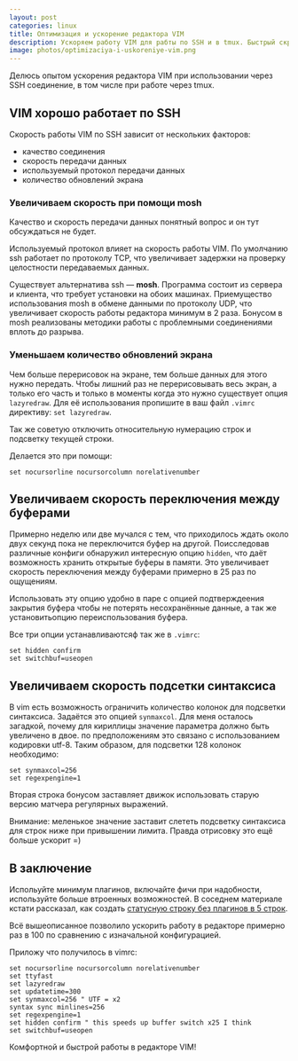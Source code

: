 ```yaml
---
layout: post
categories: linux
title: Оптимизация и ускорение редактора VIM
description: Ускоряем работу VIM для рабты по SSH и в tmux. Быстрый скроллинг, быстрое переключение буферов
image: photos/optimizaciya-i-uskoreniye-vim.png
---
```


Делюсь опытом ускорения редактора VIM при использовании через SSH соединение,
в том числе при работе через tmux.

## VIM хорошо работает по SSH

Скорость работы VIM по SSH зависит от нескольких факторов:

- качество соединения
- скорость передачи данных
- используемый протокол передачи данных
- количество обновлений экрана

### Увеличиваем скорость при помощи mosh

Качество и скорость передачи данных понятный вопрос и он тут обсуждаться не будет.

Используемый протокол влияет на скорость работы VIM. По умолчанию ssh работает
по протоколу TCP, что увеличивает задержки на проверку целостности передаваемых данных.

Существует альтернатива ssh &mdash; __mosh__. Программа состоит из сервера и клиента,
что требует установки на обоих машинах. Приемущество использования mosh в обмене
данными по протоколу UDP, что увеличивает скорость работы редактора минимум в 2 раза.
Бонусом в mosh реализованы методики работы с проблемными соединениями вплоть до разрыва.

### Уменьшаем количество обновлений экрана

Чем больше перерисовок на экране, тем больше данных для этого нужно передать.
Чтобы лишний раз не перерисовывать весь экран, а только его часть и только в
моменты когда это нужно существует опция `lazyredraw`. Для её использования
пропишите в ваш файл `.vimrc` директиву: `set lazyredraw`.

Так же советую отключить относительную нумерацию строк и подсветку текущей
строки.

Делается это при помощи:

```vim
set nocursorline nocursorcolumn norelativenumber
```

## Увеличиваем скорость переключения между буферами

Примерно неделю или две мучался с тем, что приходилось ждать около двух секунд
пока не переключится буфер на другой. Поисследовав различные конфиги обнаружил
интересную опцию `hidden`, что даёт возможность хранить открытые буферы в памяти.
Это увеличивает скорость переключения между буферами примерно в 25 раз по
ощущениям.

Использовать эту опцию удобно в паре с опцией подтверждеения закрытия буфера
чтобы не потерять несохранённые данные, а так же установитьопцию переиспользования
буфера.

Все три опции устанавливаютсяф так же в `.vimrc`:

```vim
set hidden confirm
set switchbuf=useopen
```

## Увеличиваем скорость подсетки синтаксиса

В vim есть возможность ограничить количество колонок для подсветки синтаксиса.
Задаётся это опцией `synmaxcol`. Для меня осталось загадкой, почему для кириллицы
значение параметра должно быть увеличено в двое. по предположениям это связано
с использованием кодировки utf-8. Таким образом, для подсветки 128 колонок необходимо:

```vim
set synmaxcol=256
set regexpengine=1
```

Вторая строка бонусом заставляет движок использовать старую версию матчера
регулярных выражений.

Внимание: меленькое значение заставит слететь подсветку синтаксиса для строк ниже
при привышении лимита. Правда отрисовку это ещё больше ускорит =)

## В заключение

Испольуйте минимум плагинов, включайте фичи при надобности, используйте больше
втроенных возможностей. В соседнем материале кстати рассказал, как создать
[статусную строку без плагинов в 5 строк](/blog/linux/statusnaya-stroka-vim-bez-plaginov).

Всё вышеописанное позволило ускорить работу в редакторе примерно раз в 100 по
сравнению с изначальной конфигурацией.

Приложу что получилось в vimrc:

```vim
set nocursorline nocursorcolumn norelativenumber
set ttyfast
set lazyredraw
set updatetime=300
set synmaxcol=256 " UTF = x2
syntax sync minlines=256
set regexpengine=1
set hidden confirm " this speeds up buffer switch x25 I think
set switchbuf=useopen
```

Комфортной и быстрой работы в редакторе VIM!

